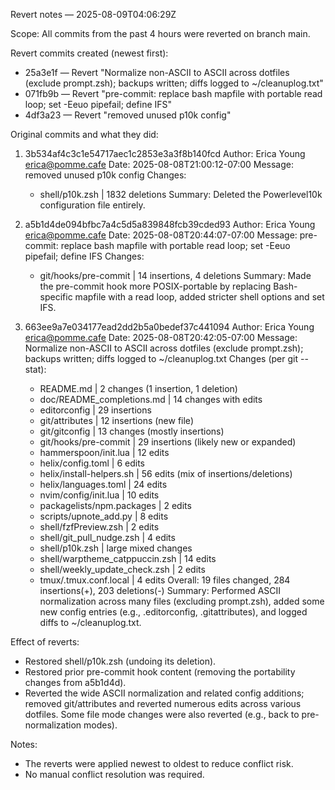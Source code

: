 Revert notes — 2025-08-09T04:06:29Z

Scope: All commits from the past 4 hours were reverted on branch main.

Revert commits created (newest first):
- 25a3e1f — Revert "Normalize non-ASCII to ASCII across dotfiles (exclude prompt.zsh); backups written; diffs logged to ~/cleanuplog.txt"
- 071fb9b — Revert "pre-commit: replace bash mapfile with portable read loop; set -Eeuo pipefail; define IFS"
- 4df3a23 — Revert "removed unused p10k config"

Original commits and what they did:

1) 3b534af4c3c1e54717aec1c2853e3a3f8b140fcd
   Author: Erica Young <erica@pomme.cafe>
   Date: 2025-08-08T21:00:12-07:00
   Message: removed unused p10k config
   Changes:
   - shell/p10k.zsh | 1832 deletions
   Summary: Deleted the Powerlevel10k configuration file entirely.

2) a5b1d4de094bfbc7a4c5d5a839848fcb39cded93
   Author: Erica Young <erica@pomme.cafe>
   Date: 2025-08-08T20:44:07-07:00
   Message: pre-commit: replace bash mapfile with portable read loop; set -Eeuo pipefail; define IFS
   Changes:
   - git/hooks/pre-commit | 14 insertions, 4 deletions
   Summary: Made the pre-commit hook more POSIX-portable by replacing Bash-specific mapfile with a read loop, added stricter shell options and set IFS.

3) 663ee9a7e034177ead2dd2b5a0bedef37c441094
   Author: Erica Young <erica@pomme.cafe>
   Date: 2025-08-08T20:42:05-07:00
   Message: Normalize non-ASCII to ASCII across dotfiles (exclude prompt.zsh); backups written; diffs logged to ~/cleanuplog.txt
   Changes (per git --stat):
   - README.md                      | 2 changes (1 insertion, 1 deletion)
   - doc/README_completions.md      | 14 changes with edits
   - editorconfig                   | 29 insertions
   - git/attributes                 | 12 insertions (new file)
   - git/gitconfig                  | 13 changes (mostly insertions)
   - git/hooks/pre-commit           | 29 insertions (likely new or expanded)
   - hammerspoon/init.lua           | 12 edits
   - helix/config.toml              | 6 edits
   - helix/install-helpers.sh       | 56 edits (mix of insertions/deletions)
   - helix/languages.toml           | 24 edits
   - nvim/config/init.lua           | 10 edits
   - packagelists/npm.packages      | 2 edits
   - scripts/upnote_add.py          | 8 edits
   - shell/fzfPreview.zsh           | 2 edits
   - shell/git_pull_nudge.zsh       | 4 edits
   - shell/p10k.zsh                 | large mixed changes
   - shell/warptheme_catppuccin.zsh | 14 edits
   - shell/weekly_update_check.zsh  | 2 edits
   - tmux/.tmux.conf.local          | 4 edits
   Overall: 19 files changed, 284 insertions(+), 203 deletions(-)
   Summary: Performed ASCII normalization across many files (excluding prompt.zsh), added some new config entries (e.g., .editorconfig, .gitattributes), and logged diffs to ~/cleanuplog.txt.

Effect of reverts:
- Restored shell/p10k.zsh (undoing its deletion).
- Restored prior pre-commit hook content (removing the portability changes from a5b1d4d).
- Reverted the wide ASCII normalization and related config additions; removed git/attributes and reverted numerous edits across various dotfiles. Some file mode changes were also reverted (e.g., back to pre-normalization modes).

Notes:
- The reverts were applied newest to oldest to reduce conflict risk.
- No manual conflict resolution was required.

